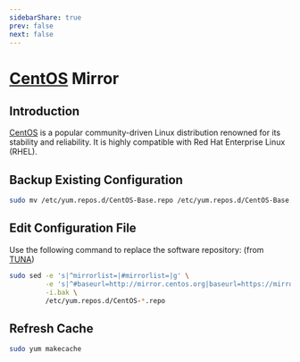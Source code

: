 ```yaml
---
sidebarShare: true
prev: false
next: false
---
```


# [CentOS](/centos/) Mirror

## Introduction

[CentOS](https://www.centos.org/) is a popular community-driven Linux distribution renowned for its stability and reliability. It is highly compatible with Red Hat Enterprise Linux (RHEL).

## Backup Existing Configuration

``` sh
sudo mv /etc/yum.repos.d/CentOS-Base.repo /etc/yum.repos.d/CentOS-Base.repo.backup
```

## Edit Configuration File

Use the following command to replace the software repository: (from [TUNA](https://mirrors.tuna.tsinghua.edu.cn/help/centos/))

``` bash
sudo sed -e 's|^mirrorlist=|#mirrorlist=|g' \
         -e 's|^#baseurl=http://mirror.centos.org|baseurl=https://mirrors.sustech.edu.cn|g' \
         -i.bak \
         /etc/yum.repos.d/CentOS-*.repo

```

## Refresh Cache

``` sh
sudo yum makecache
```

